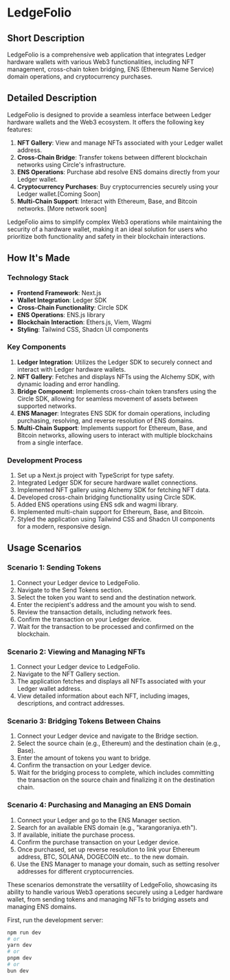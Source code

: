 # LedgeFolio

## Short Description

LedgeFolio is a comprehensive web application that integrates Ledger hardware wallets with various Web3 functionalities, including NFT management, cross-chain token bridging, ENS (Ethereum Name Service) domain operations, and cryptocurrency purchases.

## Detailed Description

LedgeFolio is designed to provide a seamless interface between Ledger hardware wallets and the Web3 ecosystem. It offers the following key features:

1. **NFT Gallery**: View and manage NFTs associated with your Ledger wallet address.
2. **Cross-Chain Bridge**: Transfer tokens between different blockchain networks using Circle's infrastructure.
3. **ENS Operations**: Purchase abd resolve ENS domains directly from your Ledger wallet.
4. **Cryptocurrency Purchases**: Buy cryptocurrencies securely using your Ledger wallet.[Coming Soon]
5. **Multi-Chain Support**: Interact with Ethereum, Base, and Bitcoin networks. [More network soon]

LedgeFolio aims to simplify complex Web3 operations while maintaining the security of a hardware wallet, making it an ideal solution for users who prioritize both functionality and safety in their blockchain interactions.

## How It's Made

### Technology Stack

- **Frontend Framework**: Next.js
- **Wallet Integration**: Ledger SDK
- **Cross-Chain Functionality**: Circle SDK
- **ENS Operations**: ENS.js library
- **Blockchain Interaction**: Ethers.js, Viem, Wagmi
- **Styling**: Tailwind CSS, Shadcn UI components

### Key Components

1. **Ledger Integration**: Utilizes the Ledger SDK to securely connect and interact with Ledger hardware wallets.
2. **NFT Gallery**: Fetches and displays NFTs using the Alchemy SDK, with dynamic loading and error handling.
3. **Bridge Component**: Implements cross-chain token transfers using the Circle SDK, allowing for seamless movement of assets between supported networks.
4. **ENS Manager**: Integrates ENS SDK for domain operations, including purchasing, resolving, and reverse resolution of ENS domains.
5. **Multi-Chain Support**: Implements support for Ethereum, Base, and Bitcoin networks, allowing users to interact with multiple blockchains from a single interface.

### Development Process

1. Set up a Next.js project with TypeScript for type safety.
2. Integrated Ledger SDK for secure hardware wallet connections.
3. Implemented NFT gallery using Alchemy SDK for fetching NFT data.
4. Developed cross-chain bridging functionality using Circle SDK.
5. Added ENS operations using ENS sdk and wagmi library.
6. Implemented multi-chain support for Ethereum, Base, and Bitcoin.
7. Styled the application using Tailwind CSS and Shadcn UI components for a modern, responsive design.

## Usage Scenarios

### Scenario 1: Sending Tokens

1. Connect your Ledger device to LedgeFolio.
2. Navigate to the Send Tokens section.
3. Select the token you want to send and the destination network.
4. Enter the recipient's address and the amount you wish to send.
5. Review the transaction details, including network fees.
6. Confirm the transaction on your Ledger device.
7. Wait for the transaction to be processed and confirmed on the blockchain.

### Scenario 2: Viewing and Managing NFTs

1. Connect your Ledger device to LedgeFolio.
2. Navigate to the NFT Gallery section.
3. The application fetches and displays all NFTs associated with your Ledger wallet address.
4. View detailed information about each NFT, including images, descriptions, and contract addresses.

### Scenario 3: Bridging Tokens Between Chains

1. Connect your Ledger device and navigate to the Bridge section.
2. Select the source chain (e.g., Ethereum) and the destination chain (e.g., Base).
3. Enter the amount of tokens you want to bridge.
4. Confirm the transaction on your Ledger device.
5. Wait for the bridging process to complete, which includes committing the transaction on the source chain and finalizing it on the destination chain.

### Scenario 4: Purchasing and Managing an ENS Domain

1. Connect your Ledger and go to the ENS Manager section.
2. Search for an available ENS domain (e.g., "karangoraniya.eth").
3. If available, initiate the purchase process.
4. Confirm the purchase transaction on your Ledger device.
5. Once purchased, set up reverse resolution to link your Ethereum address, BTC, SOLANA, DOGECOIN etc.. to the new domain.
6. Use the ENS Manager to manage your domain, such as setting resolver addresses for different cryptocurrencies.

These scenarios demonstrate the versatility of LedgeFolio, showcasing its ability to handle various Web3 operations securely using a Ledger hardware wallet, from sending tokens and managing NFTs to bridging assets and managing ENS domains.

First, run the development server:

```bash
npm run dev
# or
yarn dev
# or
pnpm dev
# or
bun dev
```
